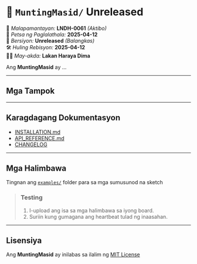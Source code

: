 # 📖 `MuntingMasid/` Unreleased

📜 *Malapamantayan:* **LNDH-0061** *(Aktibo)*  
📅 *Petsa ng Paglalathala:* **2025-04-12**  
🔢 *Bersiyon:* **Unreleased** *(Balangkas)*  
🛠️ *Huling Rebisyon:* **2025-04-12**  
👨‍💻 *May-akda:* **Lakan Haraya Dima**  

Ang **MuntingMasid** ay ...

---

## Mga Tampok

---

## Karagdagang Dokumentasyon

- [INSTALLATION.md](../docs/INSTALLATION.md)
- [API_REFERENCE.md](../docs/API_REFERENCE.md)
- [CHANGELOG](../docs/CHANGELOG)

---

## Mga Halimbawa

Tingnan ang [`examples/`](../examples/) folder para sa mga sumusunod na sketch

> ### Testing
> 1. I-upload ang isa sa mga halimbawa sa iyong board.
> 2. Suriin kung gumagana ang heartbeat tulad ng inaasahan.

---

## Lisensiya

Ang **MuntingMasid** ay inilabas sa ilalim ng [MIT License](LICENSE)